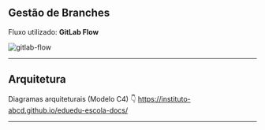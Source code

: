 ## Gestão de Branches

Fluxo utilizado: **GitLab Flow**

![gitlab-flow](https://i.imgur.com/ZVS8XcV.png)

---

## Arquitetura

Diagramas arquiteturais (Modelo C4) :point_down:
https://instituto-abcd.github.io/eduedu-escola-docs/

---
